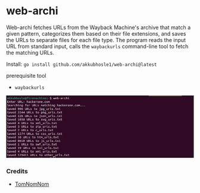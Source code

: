 # web-archi
Web-archi fetches URLs from the Wayback Machine's archive that match a given pattern, categorizes them based on their file extensions, 
and saves the URLs to separate files for each file type. The program reads the input URL from standard input, calls the `waybackurls` command-line tool
to fetch the matching URLs.

Install:
 `go install github.com/akkubhosle1/web-archi@latest`
 
 prerequisite tool
 - `waybackurls`
 
 ![](https://github.com/akkubhosle1/web-archi/blob/main/Screenshot%20from%202023-03-20%2013-34-49.png)
 
 
 ### Credits
 - [TomNomNom](https://twitter.com/TomNomNom)
 
